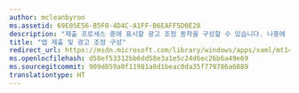 ```yaml
---
author: mcleanbyron
ms.assetid: 69E05E56-B5F0-4D4C-A1FF-B6EAFF5D0E28
description: "제출 프로세스 중에 표시할 광고 조정 동작을 구성할 수 있습니다. 나중에 코드를 변경하거나 새 패키지를 제출하지 않고 이 동작을 조정할 수 있습니다."
title: "앱 제출 및 광고 조정 구성"
redirect_url: https://msdn.microsoft.com/library/windows/apps/xaml/mt149935.aspx
ms.openlocfilehash: d58ef53312bb6dd58e3a1e5c24d6ec26b6a49e69
ms.sourcegitcommit: 909d859a0f11981a8d1beac0da35f779786a6889
translationtype: HT
---
```

